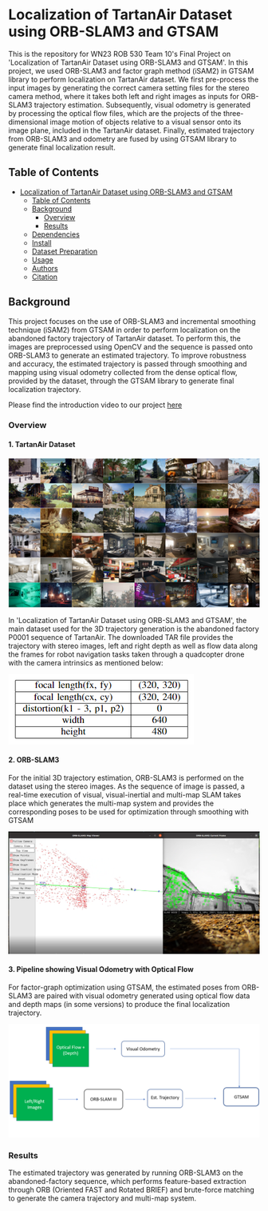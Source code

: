 # Localization of TartanAir Dataset using ORB-SLAM3 and GTSAM

This is the repository for WN23 ROB 530 Team 10's Final Project on 'Localization of TartanAir Dataset using ORB-SLAM3 and GTSAM'.  In this project, we used ORB-SLAM3 and factor graph method (iSAM2) in GTSAM library to perform localization on TartanAir dataset. We first pre-process the input images by generating the correct camera setting files for the stereo camera method, where it takes both left and right images as inputs for ORB-SLAM3 trajectory estimation. Subsequently, visual odometry is generated by processing the optical flow files, which are the projects of the three-dimensional image motion of objects relative to a visual sensor onto its image plane, included in the TartanAir dataset. Finally, estimated trajectory from ORB-SLAM3 and odometry are fused by using GTSAM library to generate final localization result.

## Table of Contents
- [Localization of TartanAir Dataset using ORB-SLAM3 and GTSAM](#Localization-of-TartanAir-Dataset-using-ORB-SLAM3-and-GTSAM)
  - [Table of Contents](#table-of-contents)
  - [Background](#background)
    - [Overview](#overview)
    - [Results](#results)
  - [Dependencies](#dependencies)
  - [Install](#install)
  - [Dataset Preparation](#dataset-preparation)
  - [Usage](#usage)
  - [Authors](#authors)
  - [Citation](#citation)
  
## Background

This project focuses on the use of ORB-SLAM3 and incremental smoothing technique (iSAM2) from GTSAM in order to perform localization on the abandoned factory trajectory of TartanAir dataset. To perform this, the images are preprocessed using OpenCV and the sequence is passed onto ORB-SLAM3 to generate an estimated trajectory. To improve robustness and accuracy, the estimated trajectory is passed through smoothing and mapping using visual odometry collected from the dense optical flow, provided by the dataset, through the GTSAM library to generate final localization trajectory.

Please find the introduction video to our project [here](https://www.youtube.com/watch?v=JXXVHaLAXbg)

### Overview

#### 1. TartanAir Dataset
![](./images/tartanair.png)

In 'Localization of TartanAir Dataset using ORB-SLAM3 and GTSAM', the main dataset used for the 3D trajectory generation is the abandoned factory P0001 sequence of TartanAir. The downloaded TAR file provides the trajectory with stereo images, left and right depth as well as flow data along the frames for robot navigation tasks taken through a quadcopter drone with the camera intrinsics as mentioned below:

![](./images/camera_intrinsics.PNG)

#### 2. ORB-SLAM3

For the initial 3D trajectory estimation, ORB-SLAM3 is performed on the dataset using the stereo images. As the sequence of image is passed, a real-time execution of visual, visual-inertial and multi-map SLAM takes place which generates the multi-map system and provides the corresponding poses to be used for optimization through smoothing with GTSAM

![](./images/ORB-SLAM3.png)

#### 3. Pipeline showing Visual Odometry with Optical Flow

For factor-graph optimization using GTSAM, the estimated poses from ORB-SLAM3 are paired with visual odometry generated using optical flow data and depth maps (in some versions) to produce the final localization trajectory.

![](./images/Pipeline.png)

### Results

The estimated trajectory was generated by running ORB-SLAM3 on the abandoned-factory sequence, which performs feature-based extraction through ORB (Oriented FAST and Rotated BRIEF) and brute-force matching to generate the camera trajectory and multi-map system.  
